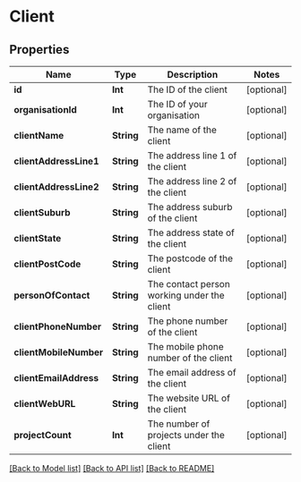 # Client

## Properties
Name | Type | Description | Notes
------------ | ------------- | ------------- | -------------
**id** | **Int** | The ID of the client | [optional] 
**organisationId** | **Int** | The ID of your organisation | [optional] 
**clientName** | **String** | The name of the client | [optional] 
**clientAddressLine1** | **String** | The address line 1 of the client | [optional] 
**clientAddressLine2** | **String** | The address line 2 of the client | [optional] 
**clientSuburb** | **String** | The address suburb of the client | [optional] 
**clientState** | **String** | The address state of the client | [optional] 
**clientPostCode** | **String** | The postcode of the client | [optional] 
**personOfContact** | **String** | The contact person working under the client | [optional] 
**clientPhoneNumber** | **String** | The phone number of the client | [optional] 
**clientMobileNumber** | **String** | The mobile phone number of the client | [optional] 
**clientEmailAddress** | **String** | The email address of the client | [optional] 
**clientWebURL** | **String** | The website URL of the client | [optional] 
**projectCount** | **Int** | The number of projects under the client | [optional] 

[[Back to Model list]](../README.md#documentation-for-models) [[Back to API list]](../README.md#documentation-for-api-endpoints) [[Back to README]](../README.md)


